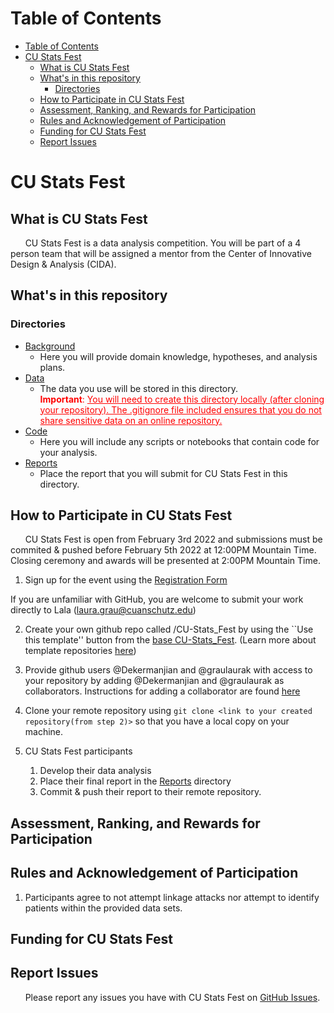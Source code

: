 # Table of Contents
- [Table of Contents](#table-of-contents)
- [CU Stats Fest](#cu-stats-fest)
  - [What is CU Stats Fest](#what-is-cu-stats-fest)
  - [What's in this repository](#whats-in-this-repository)
    - [Directories](#directories)
  - [How to Participate in CU Stats Fest](#how-to-participate-in-cu-stats-fest)
  - [Assessment, Ranking, and Rewards for Participation](#assessment-ranking-and-rewards-for-participation)
  - [Rules and Acknowledgement of Participation](#rules-and-acknowledgement-of-participation)
  - [Funding for CU Stats Fest](#funding-for-cu-stats-fest)
  - [Report Issues](#report-issues)

# CU Stats Fest

## What is CU Stats Fest
&nbsp;&nbsp;&nbsp;&nbsp;&nbsp;&nbsp;CU Stats Fest is a data analysis competition. You will be part of a 4 person team that will be assigned a mentor from the Center of Innovative Design & Analysis (CIDA). 

## What's in this repository

### Directories

* [Background](Background/)
  * Here you will provide domain knowledge, hypotheses, and analysis plans.
* [Data](Data/)
  * The data you use will be stored in this directory.<br> <span style="color:red;"><b>Important</b>: <u>You will need to create this directory locally (after cloning your repository). The .gitignore file included ensures that you do not share sensitive data on an online repository.</u></span>
* [Code](Code/)
  * Here you will include any scripts or notebooks that contain code for your analysis.
* [Reports](Reports/)
  * Place the report that you will submit for CU Stats Fest in this directory.

## How to Participate in CU Stats Fest
&nbsp;&nbsp;&nbsp;&nbsp;&nbsp;&nbsp;CU Stats Fest is open from February 3rd 2022 and submissions must be commited & pushed before February 5th 2022 at 12:00PM Mountain Time. Closing ceremony and awards will be presented at 2:00PM Mountain Time.

1. Sign up for the event using the [Registration Form](https://app.smartsheet.com/b/form/fd67eccbeb474727a70d69ee30eff869)

If you are unfamiliar with GitHub, you are welcome to submit your work directly to Lala (laura.grau@cuanschutz.edu)


2. Create your own github repo called <user-id>/CU-Stats_Fest by using the ``Use
   this template'' button from the [base
   CU-Stats_Fest](https://github.com/CIDA-CSPH/CU-Stats_Fest).  (Learn
   more about template repositories
   [here](https://docs.github.com/articles/creating-a-repository-from-a-template/))

3. Provide github users @Dekermanjian and @graulaurak with access to your repository by adding @Dekermanjian and @graulaurak as
   collaborators.  Instructions for adding a collaborator are found
   [here](https://docs.github.com/en/github/setting-up-and-managing-your-github-user-account/managing-access-to-your-personal-repositories/inviting-collaborators-to-a-personal-repository)

4. Clone your remote repository using ```git clone <link to your created repository(from step 2)>``` so that you have a local copy on your machine.

5. CU Stats Fest participants 
   1. Develop their data analysis
   2. Place their final report in the [Reports](Reports/) directory
   3. Commit & push their report to their remote repository.


## Assessment, Ranking, and Rewards for Participation

## Rules and Acknowledgement of Participation
1. Participants agree to not attempt linkage attacks nor attempt to identify patients within the provided data sets.

## Funding for CU Stats Fest

## Report Issues
&nbsp;&nbsp;&nbsp;&nbsp;&nbsp;&nbsp;Please report any issues you have with CU Stats Fest on [GitHub Issues](https://github.com/CIDA-CSPH/CU-Stats_Fest/issues).
